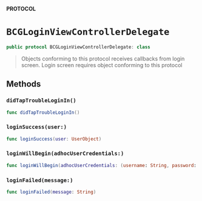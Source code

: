 **PROTOCOL**

# `BCGLoginViewControllerDelegate`

```swift
public protocol BCGLoginViewControllerDelegate: class
```

> Objects conforming to this protocol receives callbacks from login screen.
> Login screen requires object conforming to this protocol

## Methods
### `didTapTroubleLoginIn()`

```swift
func didTapTroubleLoginIn()
```

### `loginSuccess(user:)`

```swift
func loginSuccess(user: UserObject)
```

### `loginWillBegin(adhocUserCredentials:)`

```swift
func loginWillBegin(adhocUserCredentials: (username: String, password: String)?)
```

### `loginFailed(message:)`

```swift
func loginFailed(message: String)
```
